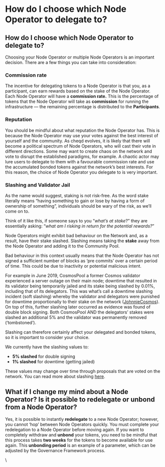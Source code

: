 # How do I choose which Node Operator to delegate to?

## How do I choose which Node Operator to delegate to?

Choosing your Node Operator or multiple Node Operators is an important decision. There are a few things you can take into consideration:

### **Commission rate**

The incentive for delegating tokens to a Node Operator is that you, as a participant, can earn rewards based on the stake of the Node Operator. Each Node Operator will have a **commission rate.** This is the percentage of tokens that the Node Operator will take as **commission** for running the infrastructure — the remaining percentage is distributed to the **Participants**.

### **Reputation**

You should be mindful about what reputation the Node Operator has. This is because the Node Operator may use your votes against the best interest of yourself and the community. As cheqd evolves, it is likely that there will become a political spectrum of Node Operators, who will cast their vote in different directions. Some may want to create chaos on the network and vote to disrupt the established paradigms, for example. A chaotic actor may lure users to delegate to them with a favourable commission rate and use the accumulated bonded tokens against the network’s best interests. For this reason, the choice of Node Operator you delegate to is very important.

### **Slashing and Validator Jail**

As the name would suggest, staking is not risk-free. As the word stake literally means “having something to gain or lose by having a form of ownership of something”, individuals should be wary of the risk, as we’ll come on to.

Think of it like this, if someone says to you “_what’s at stake_?” they are essentially asking: “_what am I risking in return for the potential rewards?_”

Node Operators might exhibit bad behaviour on the Network and, as a result, have their stake slashed. Slashing means taking the **stake** away from the Node Operator and adding it to the Community Pool.

Bad behaviour in this context usually means that the Node Operator has not signed a sufficient number of blocks as ‘pre commits’ over a certain period of time. This could be due to inactivity or potential malicious intent.

For example in June 2019, CosmosPool a former Cosmos validator experienced a server outage on their main node; downtime that resulted in its validator being temporarily jailed and its stake being slashed by 0.01%, including that of its delegators. This was what’s call a downtime slashing incident (soft slashing) whereby the validator and delegators were punished for downtime proportionally to their stake on the network ([JohnnieCosmos](https://johnniecosmos.medium.com/what-you-need-to-know-when-staking-on-the-cosmos-ecosystem-e6fc13a1b0e3)). On top of this, further slashing later occurred as evidence was found of double block signing. Both CosmosPool AND the delegators’ stakes were slashed an additional 5% and the validator was permanently removed (‘tombstoned’).

Slashing can therefore certainly affect your delegated and bonded tokens, so it is important to consider your choice.

We currently have the slashing values to:

* **5% slashed** for double signing
* **1% slashed** for downtime (getting jailed)

These values may change over time through proposals that are voted on the network. You can read more about slashing [here](https://docs.cheqd.io/governance/tokenomics/slashing-explained).

## What if I change my mind about a Node Operator? Is it possible to redelegate or unbond from a Node Operator? <a href="#69e6" id="69e6"></a>

Yes, it is possible to instantly **redelegate** to a new Node Operator; however, you cannot ‘hop’ between Node Operators quickly. You must complete your redelegation to a Node Operator before moving again. If you want to completely withdraw and **unbond** your tokens, you need to be mindful that this process takes **two weeks** for the tokens to become available for use again. This **unbonding period** is an example of a parameter, which can be adjusted by the Governance Framework process.

\
